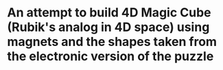 # An attempt to build 4D Magic Cube (Rubik's analog in 4D space) using magnets and the shapes taken from the electronic version of the puzzle
